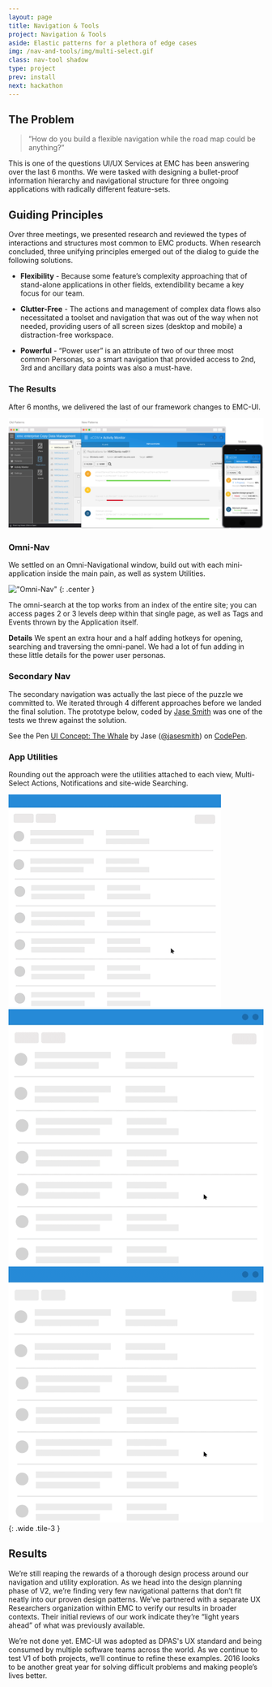 ```yaml
---
layout: page
title: Navigation & Tools
project: Navigation & Tools
aside: Elastic patterns for a plethora of edge cases
img: /nav-and-tools/img/multi-select.gif
class: nav-tool shadow
type: project
prev: install
next: hackathon
---
```


## The Problem

> ”How do you build a flexible navigation while the road map could be anything?”

This is one of the questions UI/UX Services at EMC has been answering over the last 6 months. We were tasked with designing a bullet-proof information hierarchy and navigational structure for three ongoing applications with radically different feature-sets.

## Guiding Principles
Over three meetings, we presented research and reviewed the types of interactions and structures most common to EMC products. When research concluded, three unifying principles emerged out of the dialog to guide the following solutions.

- **Flexibility** - Because some feature’s complexity approaching that of stand-alone applications in other fields, extendibility became a key focus for our team.

- **Clutter-Free** - The actions and management of complex data flows also necessitated a toolset and navigation that was out of the way when not needed, providing users of all screen sizes (desktop and mobile) a distraction-free workspace.

- **Powerful** - “Power user” is an attribute of two of our three most common Personas, so a smart navigation that provided access to 2nd, 3rd and ancillary data points was also a must-have.



<!-- ### Methodology

<div class="wide" markdown="0">
    <div class="grid">
        <div>
            <h5>Audit</h5>
            <img src="img/method-audit.png">
            <p>Over email and confluence, we pulled a full audit of the applications using EMC-UI.</p>
        </div>
        <div>
            <h5>Feature Mapping</h5>
            <img src="img/method-feature.png">
            <p>Over whiteboards and Sketch, we laid out maps of each application. We circled common patterns and data structures and used those as starting points to design from.</p>
        </div>

        <div>
            <h5>Research</h5>
            <img src="img/method-research.png">
            <p>Prototyping and research into context, as well as</p>
        </div>

        <div>
            <h5>Testing</h5>
            <img src="img/method-test.png">
            <p>This is the text here, this is what we're talking now.</p>
        </div>     
    </div>   
</div> -->

### The Results
After 6 months, we delivered the last of our framework changes to EMC-UI.

<div class="stretch" markdown="0">
    <img alt="The Finished Product" src="img/old-and-new.svg" />
</div>



### Omni-Nav
We settled on an Omni-Navigational window, build out with each mini-application inside the main pain, as well as system Utilities.

!["Omni-Nav"](img/omni-menu.gif)
{: .center }

The omni-search at the top works from an index of the entire site; you can access pages 2 or 3 levels deep within that single page, as well as Tags and Events thrown by the Application itself.

**Details** We spent an extra hour and a half adding hotkeys  for opening, searching and traversing the omni-panel. We had a lot of fun adding in these little details for the power user personas.

### Secondary Nav
The secondary navigation was actually the last piece of the puzzle we committed to. We iterated through 4 different approaches before we landed the final solution. The prototype below, coded by <a href="codepen.com/jasesmith">Jase Smith</a> was one of the tests we threw against the solution.

<div class="wide codepen" markdown="0">
<p data-height="680" data-theme-id="light" data-slug-hash="RraJwJ" data-default-tab="result" data-user="jasesmith" data-embed-version="2" class="codepen">See the Pen <a href="http://codepen.io/jasesmith/pen/RraJwJ/">UI Concept: The Whale</a> by Jase (<a href="http://codepen.io/jasesmith">@jasesmith</a>) on <a href="http://codepen.io">CodePen</a>.</p>
<script async src="//assets.codepen.io/assets/embed/ei.js"></script>
</div>

<!-- ### Action Bar
!["Omni-Nav"](img/omni-menu.gif)
{: .center } -->

### App Utilities
Rounding out the approach were the utilities attached to each view, Multi-Select Actions, Notifications and site-wide Searching.

!["Multi-Select"](img/multi-select.gif) !["Notification Center"](img/nc.gif) !["Omni-Search"](img/o-s.gif)
{: .wide .tile-3 }

<!-- {: .wide }
<span>Testing, this is a test, test cool.</span> <span> Testing 2.</span>
{: .block .wide } -->

## Results
We’re still reaping the rewards of a thorough design process around our navigation and utility exploration. As we head into the design planning phase of V2, we’re finding very few navigational patterns that don’t fit neatly into our proven design patterns. We’ve partnered with a separate UX Researchers organization within EMC to verify our results in broader contexts. Their initial reviews of our work indicate they’re “light years ahead” of what was previously available.

We’re not done yet. EMC-UI was adopted as DPAS's UX standard and being consumed by multiple software teams across the world. As we continue to test V1 of both projects, we’ll continue to refine these examples. 2016 looks to be another great year for solving difficult problems and making people’s lives better.
